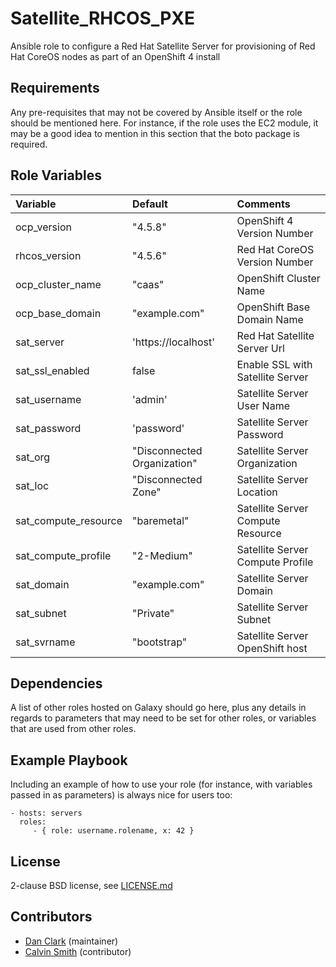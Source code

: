 Satellite_RHCOS_PXE
=========

Ansible role to configure a Red Hat Satellite Server for provisioning of Red Hat CoreOS nodes as part of an OpenShift 4 install

Requirements
------------

Any pre-requisites that may not be covered by Ansible itself or the role should be mentioned here. For instance, if the role uses the EC2 module, it may be a good idea to mention in this section that the boto package is required.

Role Variables
--------------

| Variable               | Default                      | Comments                            |
| :---                   | :---                         | :---                                |
| ocp_version            | "4.5.8"                      | OpenShift 4 Version Number          |
| rhcos_version          | "4.5.6"                      | Red Hat CoreOS Version Number       |
| ocp_cluster_name       | "caas"                       | OpenShift Cluster Name              |
| ocp_base_domain        | "example.com"                | OpenShift Base Domain Name          |
| sat_server             | 'https://localhost'          | Red Hat Satellite Server Url        |
| sat_ssl_enabled        | false                        | Enable SSL with Satellite Server    |
| sat_username           | 'admin'                      | Satellite Server User Name          |
| sat_password           | 'password'                   | Satellite Server Password           |
| sat_org                | "Disconnected Organization"  | Satellite Server Organization       |
| sat_loc                | "Disconnected Zone"          | Satellite Server Location           |
| sat_compute_resource   | "baremetal"                  | Satellite Server Compute Resource   |
| sat_compute_profile    | "2-Medium"                   | Satellite Server Compute Profile    |
| sat_domain             | "example.com"                | Satellite Server Domain             |
| sat_subnet             | "Private"                    | Satellite Server Subnet             |
| sat_svrname            | "bootstrap"                  | Satellite Server OpenShift host     |


Dependencies
------------

A list of other roles hosted on Galaxy should go here, plus any details in regards to parameters that may need to be set for other roles, or variables that are used from other roles.

Example Playbook
----------------

Including an example of how to use your role (for instance, with variables passed in as parameters) is always nice for users too:

    - hosts: servers
      roles:
         - { role: username.rolename, x: 42 }

## License

2-clause BSD license, see [LICENSE.md](LICENSE.md)

## Contributors

- [Dan Clark](https://github.com/dmc5179/) (maintainer)
- [Calvin Smith](https://github.com/calvingsmith) (contributor)
